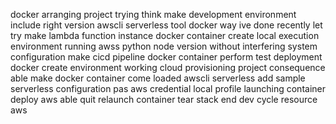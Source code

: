 docker arranging project trying think make development environment include right version awscli serverless tool docker way ive done recently let try make lambda function instance docker container create local execution environment running awss python node version without interfering system configuration make cicd pipeline docker container perform test deployment docker create environment working cloud provisioning project consequence able make docker container come loaded awscli serverless add sample serverless configuration pas aws credential local profile launching container deploy aws able quit relaunch container tear stack end dev cycle resource aws